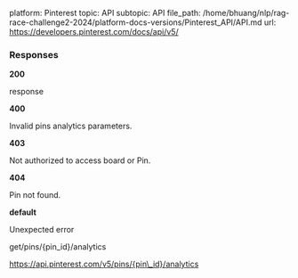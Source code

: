 platform: Pinterest
topic: API
subtopic: API
file_path: /home/bhuang/nlp/rag-race-challenge2-2024/platform-docs-versions/Pinterest_API/API.md
url: https://developers.pinterest.com/docs/api/v5/

### Responses

**200**

response

**400**

Invalid pins analytics parameters.

**403**

Not authorized to access board or Pin.

**404**

Pin not found.

**default**

Unexpected error

get/pins/{pin\_id}/analytics

https://api.pinterest.com/v5/pins/{pin\_id}/analytics